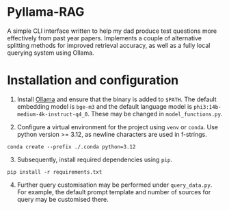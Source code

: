 # Pyllama-RAG

A simple CLI interface written to help my dad produce test questions more effectively from past year papers. Implements a couple of alternative splitting methods for improved retrieval accuracy, as well as a fully local querying system using Ollama.

# Installation and configuration

1. Install [Ollama](https://ollama.com/) and ensure that the binary is added to `$PATH`. The default embedding model is `bge-m3` and the default language model is `phi3:14b-medium-4k-instruct-q4_0`. These may be changed in `model_functions.py`.

2. Configure a virtual environment for the project using `venv` or `conda`. Use python version >= 3.12, as newline characters are used in f-strings.

```console
conda create --prefix ./.conda python=3.12
```

3. Subsequently, install required dependencies using `pip`.

```console
pip install -r requirements.txt
```

4. Further query customisation may be performed under `query_data.py`. For example, the default prompt template and number of sources for query may be customised there.
